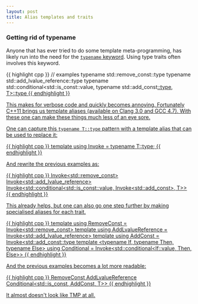 ```yaml
---
layout: post
title: Alias templates and traits
---
```


<h3>Getting rid of typename</h3>

<p>Anyone that has ever tried to do some template meta-programming, has likely run into the need for the <a href="http://stackoverflow.com/a/613132/46642"><code>typename</code> keyword</a>. Using type traits often involves this keyword.</p>

{{ highlight cpp }}
    // examples
    typename std::remove_const<T>::type
    typename std::add_lvalue_reference<T>::type
    typename std::conditional<std::is_const<T>::value, typename std::add_const<U>::type, T>::type
{{ endhighlight }}

<p>This makes for verbose code and quickly becomes annoying. Fortunately C++11 brings us template aliases (available on Clang 3.0 and GCC 4.7). With these one can make these things much less of an eye sore.</p>

<p>One can capture this <code>typename T::type</code> pattern with a template alias that can be used to replace it:</p>

{{ highlight cpp }}
    template <typename T>
    using Invoke = typename T::type;
{{ endhighlight }}

And rewrite the previous examples as:

{{ highlight cpp }}
    Invoke<std::remove_const<T>>
    Invoke<std::add_lvalue_reference<T>>
    Invoke<std::conditional<std::is_const<T>::value, Invoke<std::add_const<U>>, T>>
{{ endhighlight }}

<p>This already helps, but one can also go one step further by making specialised aliases for each trait.</p>

{{ highlight cpp }}
    template <typename T>
    using RemoveConst = Invoke<std::remove_const<T>>
    template <typename T>
    using AddLvalueReference = Invoke<std::add_lvalue_reference<T>>
    template <typename T>
    using AddConst = Invoke<std::add_const<U>::type
    template <typename If, typename Then, typename Else>
    using Conditional = Invoke<std::conditional<If::value, Then, Else>>
{{ endhighlight }}

<p>And the previous examples becomes a lot more readable:</a>

{{ highlight cpp }}
    RemoveConst<T>
    AddLvalueReference<T>
    Conditional<std::is_const<T>, AddConst<U>, T>>
{{ endhighlight }}

<p>It almost doesn't look like TMP at all.</p>

